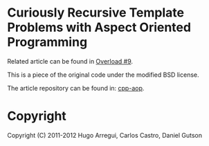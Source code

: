 Curiously Recursive Template Problems with Aspect Oriented Programming
======================================================================

Related article can be found in [Overload #9](http://accu.org/index.php/journals/c310/).

This is a piece of the original code under the modified BSD license.

The article repository can be found in: [cpp-aop](http://code.google.com/p/cpp-aop/).

Copyright
=========

Copyright (C) 2011-2012 Hugo Arregui, Carlos Castro, Daniel Gutson
